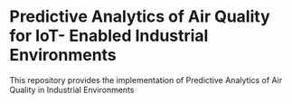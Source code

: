 # Predictive Analytics of Air Quality for IoT- Enabled Industrial Environments
This repository provides the implementation of Predictive Analytics of Air Quality in Industrial Environments
